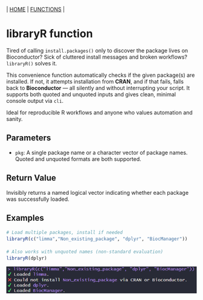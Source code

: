 | [HOME](https://github.com/Rrtk2/RRLab)  |  [FUNCTIONS](https://github.com/Rrtk2/RRLab/blob/master/docs/Functions/FunctionsOverview.md)  |

# libraryR function

Tired of calling `install.packages()` only to discover the package lives on Bioconductor? Sick of cluttered install messages and broken workflows? `libraryR()` solves it.

This convenience function automatically checks if the given package(s) are installed. If not, it attempts installation from **CRAN**, and if that fails, falls back to **Bioconductor** — all silently and without interrupting your script. It supports both quoted and unquoted inputs and gives clean, minimal console output via `cli`.

Ideal for reproducible R workflows and anyone who values automation and sanity.

## Parameters

- `pkg`: A single package name or a character vector of package names. Quoted and unquoted formats are both supported.

## Return Value

Invisibly returns a named logical vector indicating whether each package was successfully loaded.

## Examples

```r
# Load multiple packages, install if needed
libraryR(c("limma","Non_existing_package", "dplyr", "BiocManager"))

# Also works with unquoted names (non-standard evaluation)
libraryR(dplyr)
```

[ ![Typical output with example](/docs/Functions/example_libraryR.png)](/docs/Functions/example_libraryR.png)